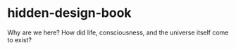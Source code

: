 # hidden-design-book
Why are we here? How did life, consciousness, and the universe itself come to exist?
